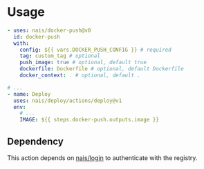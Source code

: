 # Usage

```yaml
- uses: nais/docker-push@v0
  id: docker-push
  with:
    config: ${{ vars.DOCKER_PUSH_CONFIG }} # required
    tag: custom_tag # optional
    push_image: true # optional, default true
    dockerfile: Dockerfile # optional, default Dockerfile
    docker_context: . # optional, default .

# ...
- name: Deploy
  uses: nais/deploy/actions/deploy@v1
  env:
    # ...
    IMAGE: ${{ steps.docker-push.outputs.image }}
```

## Dependency

This action depends on [nais/login](https://github.com/nais/login) to authenticate with the registry.
